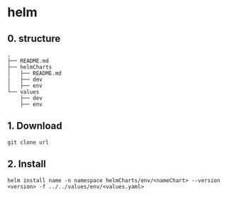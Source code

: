 # helm
## 0. structure
```
.
├── README.md
├── helmCharts
│   ├── README.md
|   ├── dev
│   ├── env
└── values
    ├── dev
    ├── env
```
## 1. Download
```
git clone url
```
## 2. Install
```
helm install name -n namespace helmCharts/env/<nameChart> --version <version> -f ../../values/env/<values.yaml>
```
